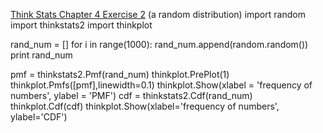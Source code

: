 [Think Stats Chapter 4 Exercise 2](http://greenteapress.com/thinkstats2/html/thinkstats2005.html#toc41) (a random distribution)
import random
import thinkstats2
import thinkplot

rand_num = []
for i in range(1000):
    rand_num.append(random.random()) 
print rand_num

pmf = thinkstats2.Pmf(rand_num)
thinkplot.PrePlot(1)
thinkplot.Pmfs([pmf],linewidth=0.1)
thinkplot.Show(xlabel = 'frequency of numbers', ylabel = 'PMF')
cdf = thinkstats2.Cdf(rand_num)
thinkplot.Cdf(cdf)
thinkplot.Show(xlabel='frequency of numbers', ylabel='CDF')
